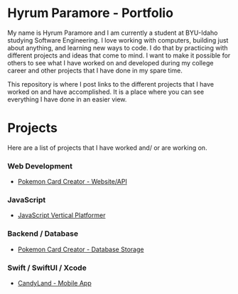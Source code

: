 # Hyrum Paramore - Portfolio

My name is Hyrum Paramore and I am currently a student at BYU-Idaho studying Software Engineering. I love working with computers, building just about anything, and learning new ways to code. I do that by practicing with different projects and ideas that come to mind. I want to make it possible for others to see what I have worked on and developed during my college career and other projects that I have done in my spare time.

This repository is where I post links to the different projects that I have worked on and have accomplished. It is a place where you can see everything I have done in an easier view.


# Projects
Here are a list of projects that I have worked and/ or are working on.


### Web Development
* [Pokemon Card Creator - Website/API](https://github.com/hyrumParamore/pokedex)


### JavaScript
* [JavaScript Vertical Platformer](https://github.com/hyrumParamore/vertical-platformer)


### Backend / Database
* [Pokemon Card Creator - Database Storage](https://github.com/hyrumParamore/pokedex-master-db)


### Swift / SwiftUI / Xcode
* [CandyLand - Mobile App](https://github.com/hyrumParamore/CandyLand-MobileApp)


